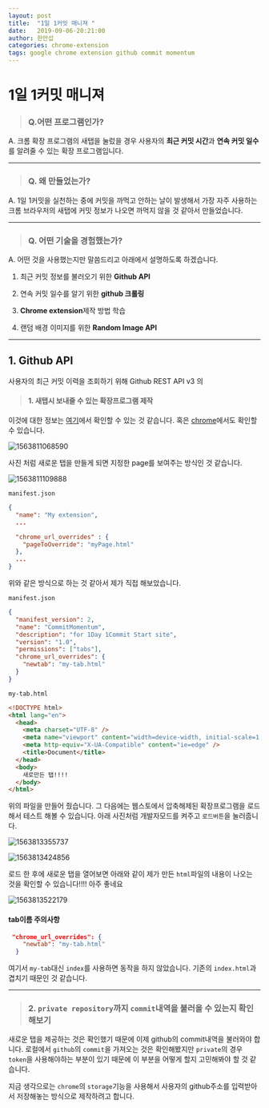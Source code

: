 ```yaml
---
layout: post
title:  "1일 1커밋 매니져 "
date:   2019-09-06-20:21:00
author: 한만섭
categories: chrome-extension
tags: google chrome extension github commit momentum
---
```








# 1일 1커밋 매니져 

>  ### **Q.어떤 프로그램인가?** 



A. 크롬 확장 프로그램의 새탭을 눌렀을 경우 사용자의 **최근 커밋 시간**과 **연속 커밋 일수**를 알려줄 수 있는 확장 프로그램입니다.  

***



> ### Q. 왜 만들었는가? 



A. 1일 1커밋을 실천하는 중에 커밋을 까먹고 안하는 날이 발생해서 가장 자주 사용하는 크롬 브라우저의 새탭에 커밋 정보가 나오면 까먹지 않을 것 같아서 만들었습니다.  

***



> ### Q. 어떤 기술을 경험했는가?



A. 어떤 것을 사용했는지만 말씀드리고 아래에서 설명하도록 하겠습니다. 

1. 최근 커밋 정보를 불러오기 위한 **Github API**

2. 연속 커밋 일수를 알기 위한 **github 크롤링**

3. **Chrome extension**제작 방법 학습

4. 랜덤 배경 이미지를 위한 **Random Image API**

***



## 1. Github API

사용자의 최근 커밋 이력을 조회하기 위해 Github REST API v3 의 









> ####  1. 새탭시 보내줄 수 있는 확장프로그램 제작   

이것에 대한 정보는 [여기](https://medium.com/@ryanfarney/creating-a-chrome-extension-that-will-open-in-a-new-tab-bc06b7eb54aa)에서 확인할 수 있는 것 같습니다.  혹은 [chrome](https://developer.chrome.com/extensions/override)에서도 확인할 수 있습니다.  

![1563811068590](../../../../assets/image/1563811068590.png)

사진 처럼 새로운 탭을 만들게 되면 지정한 page를 보여주는 방식인 것 같습니다.   

![1563811109888](../../../../assets/image/1563811109888.png)

`manifest.json`

```json
{
  "name": "My extension",
  ...

  "chrome_url_overrides" : {
    "pageToOverride": "myPage.html"
  },
  ...
}
```

위와 같은 방식으로 하는 것 같아서 제가 직접 해보았습니다.  



`manifest.json`

```json
{
  "manifest_version": 2,
  "name": "CommitMomentum",
  "description": "for 1Day 1Commit Start site",
  "version": "1.0",
  "permissions": ["tabs"],
  "chrome_url_overrides": {
    "newtab": "my-tab.html"
  }
}

```



`my-tab.html`

```html
<!DOCTYPE html>
<html lang="en">
  <head>
    <meta charset="UTF-8" />
    <meta name="viewport" content="width=device-width, initial-scale=1.0" />
    <meta http-equiv="X-UA-Compatible" content="ie=edge" />
    <title>Document</title>
  </head>
  <body>
    새로만든 탭!!!!
  </body>
</html>

```

위의 파일을 만들어 줬습니다. 그 다음에는 웹스토에서 압축해제된 확장프로그램을 로드해서 테스트 해볼 수 있습니다.  아래 사진처럼 개발자모드를 켜주고 `로드버튼`을 눌러줍니다. 

![1563813355737](../../../../assets/image/1563813355737.png)

![1563813424856](../../../../assets/image/1563813424856.png)

로드 한 후에 새로운 탭을 열어보면 아래와 같이 제가 만든 `html`파일의 내용이 나오는 것을 확인할 수 있습니다!!!! 아주 좋네요

![1563813522179](../../../../assets/image/1563813522179.png)

#### tab이름 주의사항 

```json
 "chrome_url_overrides": {
    "newtab": "my-tab.html"
  }
```

여기서 `my-tab`대신 `index`를 사용하면 동작을 하지 않았습니다. 기존의 `index.html`과 겹치기 때문인 것 같습니다. 



***



> ###  2. `private repository`까지 `commit`내역을 불러올 수 있는지 확인해보기  

새로운 탭을 제공하는 것은 확인했기 때문에 이제 github의 commit내역을 불러와야 합니다. 로컬에서 `github`의 `commit`을 가져오는 것은 확인해봤지만 `private`의 경우 `token`을 사용해야하는 부분이 있기 때문에 이 부분을 어떻게 할지 고민해봐야 할 것 같습니다.   

지금 생각으로는 `chrome`의 `storage`기능을 사용해서 사용자의 github주소를 입력받아서 저장해놓는 방식으로 제작하려고 합니다.  



